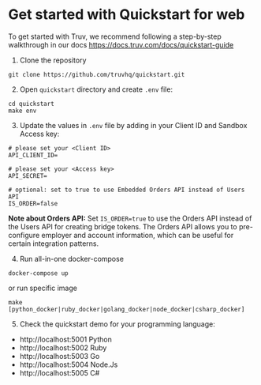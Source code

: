 # Get started with Quickstart for web
To get started with Truv, we recommend following a step-by-step walkthrough in our docs https://docs.truv.com/docs/quickstart-guide

1. Clone the repository
```shell
git clone https://github.com/truvhq/quickstart.git
```

2. Open `quickstart` directory and create `.env` file:
```shell
cd quickstart
make env
```

3. Update the values in `.env` file by adding in your Client ID and Sandbox Access key:
```
# please set your <Client ID>
API_CLIENT_ID=

# please set your <Access key>
API_SECRET=

# optional: set to true to use Embedded Orders API instead of Users API
IS_ORDER=false
```

**Note about Orders API:** Set `IS_ORDER=true` to use the Orders API instead of the Users API for creating bridge tokens. The Orders API allows you to pre-configure employer and account information, which can be useful for certain integration patterns.

4. Run all-in-one docker-compose
```shell
docker-compose up
```

or run specific image
```shell
make [python_docker|ruby_docker|golang_docker|node_docker|csharp_docker]
```

5. Check the quickstart demo for your programming language:
* http://localhost:5001 Python
* http://localhost:5002 Ruby
* http://localhost:5003 Go
* http://localhost:5004 Node.Js
* http://localhost:5005 C#